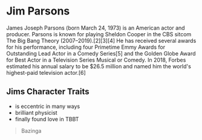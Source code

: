 # Jim Parsons

James Joseph Parsons (born March 24, 1973) is an American actor and producer. Parsons is known for playing Sheldon Cooper in the CBS sitcom The Big Bang Theory (2007–2019).[2][3][4] He has received several awards for his performance, including four Primetime Emmy Awards for Outstanding Lead Actor in a Comedy Series[5] and the Golden Globe Award for Best Actor in a Television Series Musical or Comedy. In 2018, Forbes estimated his annual salary to be $26.5 million and named him the world's highest-paid television actor.[6]

## Jims Character Traits
* is eccentric in many ways
* brilliant physicist
* finally found love in TBBT

> Bazinga